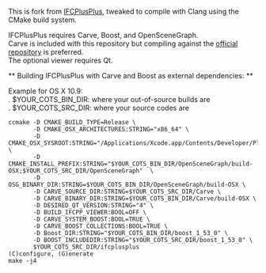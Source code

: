 This is fork from [IFCPlusPlus](https://code.google.com/p/ifcplusplus/), tweaked to compile with Clang using the CMake build system.  

IFCPlusPlus requires Carve, Boost, and OpenSceneGraph.  
Carve is included with this repository but compiling against the [official repository](https://github.com/VTREEM/Carve) is preferred.  
The optional viewer requires Qt.  

** Building IFCPlusPlus with Carve and Boost as external dependencies: **  

Example for OS X 10.9:    
. $YOUR_COTS_BIN_DIR: where your out-of-source builds are  
. $YOUR_COTS_SRC_DIR: where your source codes are 

    ccmake -D CMAKE_BUILD_TYPE=Release \
           -D CMAKE_OSX_ARCHITECTURES:STRING="x86_64" \
           -D CMAKE_OSX_SYSROOT:STRING="/Applications/Xcode.app/Contents/Developer/Platforms/MacOSX.platform/Developer/SDKs/MacOSX10.9.sdk/" \
           -D CMAKE_INSTALL_PREFIX:STRING="$YOUR_COTS_BIN_DIR/OpenSceneGraph/build-OSX;$YOUR_COTS_SRC_DIR/OpenSceneGraph"  \
           -D OSG_BINARY_DIR:STRING=$YOUR_COTS_BIN_DIR/OpenSceneGraph/build-OSX \
           -D CARVE_SOURCE_DIR:STRING=$YOUR_COTS_SRC_DIR/Carve \
           -D CARVE_BINARY_DIR:STRING=$YOUR_COTS_BIN_DIR/Carve/build-OSX \
           -D DESIRED_QT_VERSION:STRING="4" \
           -D BUILD_IFCPP_VIEWER:BOOL=OFF \
           -D CARVE_SYSTEM_BOOST:BOOL=TRUE \
           -D CARVE_BOOST_COLLECTIONS:BOOL=TRUE \
           -D Boost_DIR:STRING="$YOUR_COTS_BIN_DIR/boost_1_53_0" \
           -D BOOST_INCLUDEDIR:STRING="$YOUR_COTS_SRC_DIR/boost_1_53_0" \
           $YOUR_COTS_SRC_DIR/ifcplusplus
    (C)configure, (G)enerate  
    make -j4  

    